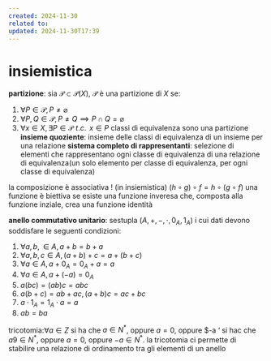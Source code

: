 ```yaml
---
created: 2024-11-30
related to: 
updated: 2024-11-30T17:39
---
```

# insiemistica
**partizione**: sia $\mathcal{P} \subset \mathcal{P}(X)$, $\mathcal{P}$ è una partizione di $X$ se:
1. $\forall P \in \mathcal{P}, P \neq \varnothing$
2. $\forall P, Q \in \mathcal{P}, P \neq Q \implies P \cap Q = \varnothing$
3. $\forall x \in X, \exists P \in \mathcal{P} \,\,t.c. \,\ x \in P$
classi di equivalenza sono una partizione 
**insieme quoziente**: insieme delle classi di equivalenza di un insieme per una relazione
**sistema completo di rappresentanti**: selezione di elementi che rappresentano ogni classe di equivalenza di una relazione di equivalenza(un solo elemento per classe di equivalenza, per ogni classe di equivalenza)

la composizione è associativa ! (in insiemistica) $(h\circ g) \circ f = h \circ (g \circ f)$
una funzione è biettiva se esiste una funzione inveresa che, composta alla funzione inziale, crea una funzione identità

**anello commutativo unitario**: sestupla $(A,+,-,\cdot,0_A, 1_A)$
i cui dati devono soddisfare le seguenti condizioni:
1. $\forall a,b, \in A, a+b = b+a$
2. $\forall a,b,c \in A, (a+b)+c = a+(b+c)$
3. $\forall a\in A, a+0_{A}=0_{A}+a=a$
4. $\forall a \in A, a +(-a) = 0_{A}$
5. $a(bc)=(ab)c=abc$
6. $a(b+c)=ab+ac, (a+b)c=ac+bc$
7. $a \cdot 1_{A}=1_{A} \cdot a=a$
8. $ab=ba$

tricotomia:$\forall a \in Z$ si ha che $a \in N^*$, oppure $a=0$, oppure $-a ‘ si hac che $a9 \in N^*$, oppure $a=0$, oppure $-a \in N^*$. la tricotomia ci permette di stabilire una relazione di ordinamento tra gli elementi di un anello
